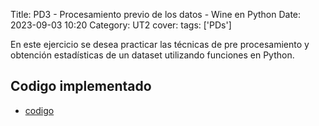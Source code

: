Title: PD3 - Procesamiento previo de los datos - Wine en Python
Date: 2023-09-03 10:20
Category: UT2
cover:
tags: ['PDs'] 

En este ejercicio se desea practicar las técnicas de pre procesamiento y obtención
estadísticas de un dataset utilizando funciones en Python.

## Codigo implementado
- [codigo](https://github.com/gcabrera243/portafolioIA/blob/main/content/UT2/PDs/PD3/UT2_PD3.ipynb?raw=true)
